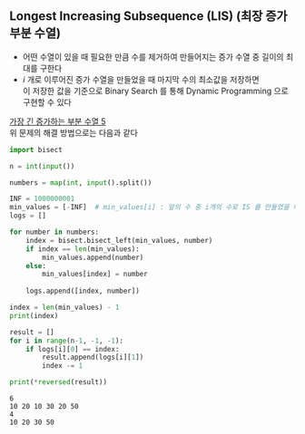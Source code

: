 ## Longest Increasing Subsequence (LIS) (최장 증가 부분 수열)
- 어떤 수열이 있을 때 필요한 만큼 수를 제거하여 만들어지는 증가 수열 중 길이의 최대를 구한다
- $i$ 개로 이루어진 증가 수열을 만들었을 때 마지막 수의 최소값을 저장하면 <br>
  이 저장한 값을 기준으로 Binary Search 를 통해 Dynamic Programming 으로 구현할 수 있다
  
[가장 긴 증가하는 부분 수열 5](https://www.acmicpc.net/problem/14003) <br>
위 문제의 해결 방법으로는 다음과 같다


```python
import bisect

n = int(input())

numbers = map(int, input().split())

INF = 1000000001
min_values = [-INF]  # min_values[i] : 앞의 수 중 i개의 수로 IS 를 만들었을 때 마지막 수가 될 수 있는 것 중 가장 작은 수 
logs = []

for number in numbers:
    index = bisect.bisect_left(min_values, number)
    if index == len(min_values):
        min_values.append(number)
    else:
        min_values[index] = number
    
    logs.append([index, number])

index = len(min_values) - 1
print(index)

result = []
for i in range(n-1, -1, -1):
    if logs[i][0] == index:
        result.append(logs[i][1])
        index -= 1

print(*reversed(result))
```

    6
    10 20 10 30 20 50
    4
    10 20 30 50
    
